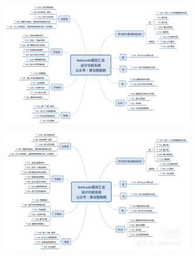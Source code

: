 

![20211031000738](https://raw.githubusercontent.com/corykingsf/hack-interview-handbook/main/image/20211031000738.png)

![20211031004321](https://raw.githubusercontent.com/corykingsf/hack-interview-handbook/main/image/20211031004321.png)